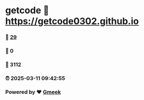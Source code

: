 # getcode :link: https://getcode0302.github.io 
### :page_facing_up: [29](https://getcode0302.github.io/tag.html) 
### :speech_balloon: 0 
### :hibiscus: 3112 
### :alarm_clock: 2025-03-11 09:42:55 
### Powered by :heart: [Gmeek](https://github.com/Meekdai/Gmeek)
